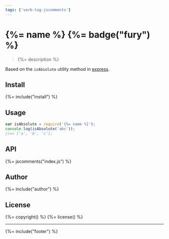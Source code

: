 ```yaml
---
tags: ['verb-tag-jscomments']
---
```

# {%= name %} {%= badge("fury") %}

> {%= description %}

Based on the `isAbsolute` utility method in [express](https://github.com/visionmedia/express).

## Install
{%= include("install") %}

## Usage

```js
var isAbsolute = require('{%= name %}');
console.log(isAbsolute('abc'));
//=> ['a', 'b', 'c'];
```

## API

{%= jscomments("index.js") %}

## Author
{%= include("author") %}

## License
{%= copyright() %}
{%= license() %}

***

{%= include("footer") %}